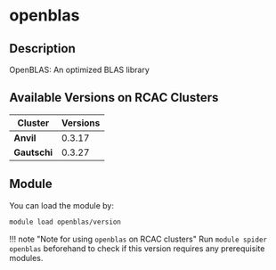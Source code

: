 # openblas

## Description
OpenBLAS: An optimized BLAS library

## Available Versions on RCAC Clusters
|Cluster|Versions|
|---|---|
|**Anvil**|0.3.17|
|**Gautschi**|0.3.27|

## Module
You can load the module by:

```bash
module load openblas/version
```

!!! note "Note for using `openblas` on RCAC clusters"
    Run `module spider openblas` beforehand to check if this version requires any prerequisite modules.
